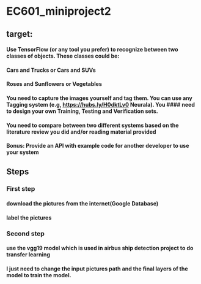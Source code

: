 # EC601_miniproject2

## target:
#### Use TensorFlow (or any tool you prefer) to recognize between two classes of objects.  These classes could be:
#### Cars and Trucks or Cars and SUVs
#### Roses and Sunflowers or Vegetables
#### You need to capture the images yourself and tag them.  You can use any Tagging system (e.g, https://hubs.ly/H0dktLv0 Neurala).  You #### need to design your own Training, Testing and Verification sets.
#### You need to compare between two different systems based on the literature review you did and/or reading material provided
#### Bonus:  Provide an API with example code for another developer to use your system


## Steps
### First step
#### download the pictures from the internet(Google Database)
#### label the pictures

### Second step
#### use the vgg19 model which is used in airbus ship detection project to do transfer learning 
#### I just need to change the input pictures path and the final layers of the model to train the model.
